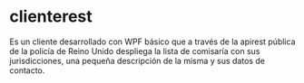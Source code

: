 # clienterest
Es un cliente desarrollado con WPF básico que a través de la apirest pública de la policía de Reino Unido despliega la lista de comisaría con sus jurisdicciones, una pequeña descripción de la misma y sus datos de contacto.
